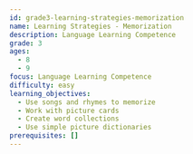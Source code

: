 ```yaml
---
id: grade3-learning-strategies-memorization
name: Learning Strategies - Memorization
description: Language Learning Competence
grade: 3
ages:
  - 8
  - 9
focus: Language Learning Competence
difficulty: easy
learning_objectives:
  - Use songs and rhymes to memorize
  - Work with picture cards
  - Create word collections
  - Use simple picture dictionaries
prerequisites: []
---
```


